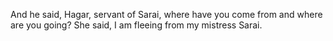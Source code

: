 And he said, Hagar, servant of Sarai, where have you come from and where are you going? She said, I am fleeing from my mistress Sarai.
